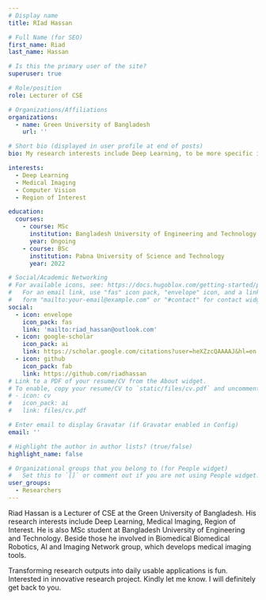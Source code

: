 ```yaml
---
# Display name
title: RIad Hassan

# Full Name (for SEO)
first_name: Riad
last_name: Hassan

# Is this the primary user of the site?
superuser: true

# Role/position
role: Lecturer of CSE

# Organizations/Affiliations
organizations:
  - name: Green University of Bangladesh
    url: ''

# Short bio (displayed in user profile at end of posts)
bio: My research interests include Deep Learning, to be more specific in Medical Imaging.

interests:
  - Deep Learning
  - Medical Imaging
  - Computer Vision
  - Region of Interest

education:
  courses:
    - course: MSc
      institution: Bangladesh University of Engineering and Technology (BUET)
      year: Ongoing
    - course: BSc
      institution: Pabna University of Science and Technology
      year: 2022

# Social/Academic Networking
# For available icons, see: https://docs.hugoblox.com/getting-started/page-builder/#icons
#   For an email link, use "fas" icon pack, "envelope" icon, and a link in the
#   form "mailto:your-email@example.com" or "#contact" for contact widget.
social:
  - icon: envelope
    icon_pack: fas
    link: 'mailto:riad_hassan@outlook.com'
  - icon: google-scholar
    icon_pack: ai
    link: https://scholar.google.com/citations?user=heXZzcQAAAAJ&hl=en
  - icon: github
    icon_pack: fab
    link: https://github.com/riadhassan
# Link to a PDF of your resume/CV from the About widget.
# To enable, copy your resume/CV to `static/files/cv.pdf` and uncomment the lines below.
# - icon: cv
#   icon_pack: ai
#   link: files/cv.pdf

# Enter email to display Gravatar (if Gravatar enabled in Config)
email: ''

# Highlight the author in author lists? (true/false)
highlight_name: false

# Organizational groups that you belong to (for People widget)
#   Set this to `[]` or comment out if you are not using People widget.
user_groups:
  - Researchers
---
```


Riad Hassan is a Lecturer of CSE at the Green University of Bangladesh. His research interests include Deep Learning, Medical Imaging, Region of Interest. He  is also MSc student at Bangladesh University of Engineering and Technology. Beside those he involved in Biomedical Biomedical Robotics, AI and Imaging Network group, which develops medical imaging tools.

Transforming research outputs into daily usable applications is fun. Interested in innovative research project. Kindly let me know. I will definitely get back to you.
